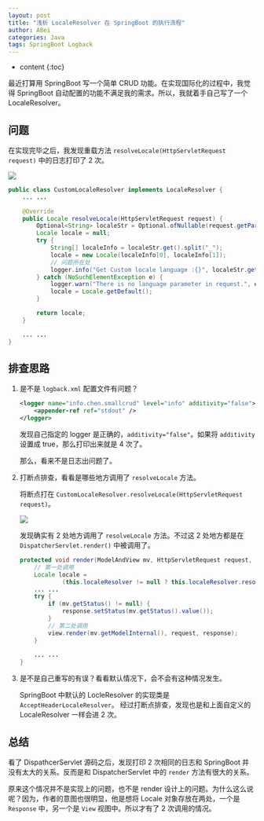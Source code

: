 ```yaml
---
layout: post
title: "浅析 LocaleResolver 在 SpringBoot 的执行流程"
author: ABei
categories: Java
tags: SpringBoot Logback
---
```

* content
{:toc}

最近打算用 SpringBoot 写一个简单 CRUD 功能。在实现国际化的过程中，我觉得 SpringBoot 自动配置的功能不满足我的需求。所以，我就着手自己写了一个 LocaleResolver。



## 问题

在实现完毕之后，我发现重载方法 `resolveLocale(HttpServletRequest request)` 中的日志打印了 2 次。

![](http://cdn.51leif.com/2019-3-28-issue-log.png)

```java
public class CustomLocaleResolver implements LocaleResolver {
    ... ...

    @Override
    public Locale resolveLocale(HttpServletRequest request) {
        Optional<String> localeStr = Optional.ofNullable(request.getParameter(language));
        Locale locale = null;
        try {
            String[] localeInfo = localeStr.get().split("_");
            locale = new Locale(localeInfo[0], localeInfo[1]);
            // 问题所在处
            logger.info("Get Custom locale language :{}", localeStr.get());
        } catch (NoSuchElementException e) {
            logger.warn("There is no language parameter in request.", e);
            locale = Locale.getDefault();
        }

        return locale;
    }

    ... ...
}
```

## 排查思路

1.  是不是 `logback.xml` 配置文件有问题？

    ```xml
    <logger name="info.chen.smallcrud" level="info" additivity="false">
        <appender-ref ref="stdout" />
    </logger>
    ```

    发现自己指定的 logger 是正确的，`additivity="false"`。如果将 `additivity` 设置成 true，那么打印出来就是 4 次了。

    那么，看来不是日志出问题了。

2.  打断点排查，看看是哪些地方调用了 `resolveLocale` 方法。

    将断点打在 `CustomLocaleResolver.resolveLocale(HttpServletRequest request)`。

    ![](http://cdn.51leif.com/2019-3-28-debug-1.png)

    发现确实有 2 处地方调用了 `resolveLocale` 方法。不过这 2 处地方都是在 `DispatcherServlet.render()` 中被调用了。

    ```java
    protected void render(ModelAndView mv, HttpServletRequest request, HttpServletResponse response) throws Exception {
		// 第一处调用
		Locale locale =
				(this.localeResolver != null ? this.localeResolver.resolveLocale(request) : request.getLocale());
		... ...
		try {
			if (mv.getStatus() != null) {
				response.setStatus(mv.getStatus().value());
			}
            // 第二处调用
			view.render(mv.getModelInternal(), request, response);
		}
		
        ... ...
	}
    ```

3.  是不是自己重写的有误？看看默认情况下，会不会有这种情况发生。

    SpringBoot 中默认的 LocleResolver 的实现类是 `AcceptHeaderLocaleResolver`。 经过打断点排查，发现也是和上面自定义的 LocaleResolver 一样会进 2 次。

## 总结

看了 DispathcerServlet 源码之后，发现打印 2 次相同的日志和 SpringBoot 并没有太大的关系。反而是和 DispatcherServlet 中的 `render` 方法有很大的关系。

原来这个情况并不是实现上的问题，也不是 render 设计上的问题。为什么这么说呢？因为，作者的意图也很明显，他是想将 Locale 对象存放在两处，一个是 `Response` 中，另一个是 `View` 视图中。所以才有了 2 次调用的情况。
